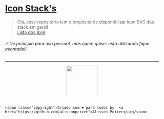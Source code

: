 # <a href="https://alissonpeixer.github.io/iconStacks/">Icon Stack's</a>

> Olá, esse repositório tem o propósito de disponibilizar icon SVG das stack em geral!<br>
> <a href="https://alissonpeixer.github.io/iconStacks/">Lista dos Icon</a>

###### 🔥 De principio para uso pessoal, mas quem quiser está utilizando fique avontade!! 

<hr>
<p align="center">
    <kdb>
      <img src="https://avatars.githubusercontent.com/u/48291580" width="100px" >
      <br>
    </kdb>
    <br>

    <span class="copyright">Criado com ❤️ para todos by  <a href="https://github.com/alissonpeixer">Alisson Peixer</a></span>

</p>
